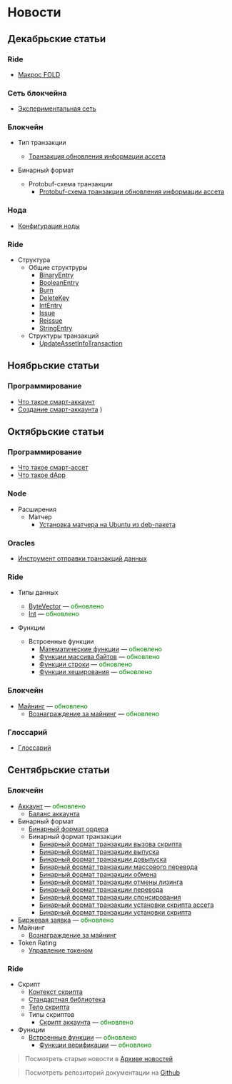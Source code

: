 # Новости

## Декабрьские статьи

### Ride

* [Макрос FOLD<N>](ride/fold-macro)

### Сеть блокчейна

* [Экспериментальная сеть](blockchain/blockchain-network/stage-network)

### Блокчейн

* Тип транзакции
  * [Транзакция обновления информации ассета](blockchain/transaction-type/update-asset-info-transaction)

* Бинарный формат
  * Protobuf-схема транзакции
    * [Protobuf-схема транзакции обновления информации ассета](blockchain/binary-format/transaction-protobuf-scheme/update-asset-info-transaction-protobuf-scheme)

### Нода

* [Конфигурация ноды](waves-node/node-configuration)

### Ride

* Структура
  * Общие структруры
    * [BinaryEntry](ride/structures/common-structures/binary-entry)
    * [BooleanEntry](ride/structures/common-structures/boolean-entry)
    * [Burn](ride/structures/common-structures/burn)
    * [DeleteKey](ride/structures/common-structures/delete-key)
    * [IntEntry](ride/structures/common-structures/int-entry)
    * [Issue](ride/structures/common-structures/issue)
    * [Reissue](ride/structures/common-structures/reissue)
    * [StringEntry](ride/structures/common-structures/string-entry)
  * Структуры транзакций
    * [UpdateAssetInfoTransaction](ride/structures/transaction-structures/update-asset-info-transaction)

## Ноябрьские статьи

### Программирование

* [Что такое смарт-аккаунт](smart-contracts/what-is-smart-account)
* [Создание смарт-аккаунта](smart-contracts/how-to-create-smart-account)
)

## Октябрьские статьи

### Программирование

* [Что такое смарт-ассет](smart-contracts/what-is-smart-asset)
* [Что такое dApp](smart-contracts/what-is-a-dapp)

### Node

* Расширения
  * Матчер
    * [Установка матчера на Ubuntu из deb-пакета](/ru/waves-node/extensions/matcher/matcher-install-ubuntu-deb)

### Oracles

* [Инструмент отправки транзакций данных](/ru/ecosystem/waves-oracles/data-transaction-tool)

### Ride

* Типы данных
  * [ByteVector](ride/data-types/byte-vector) — <span style="color:green">обновлено</span>
  * [Int](ride/data-types/int) — <span style="color:green">обновлено</span>

* Функции
  * Встроенные функции
    * [Математические функции](ride/functions/built-in-functions/math-functions) — <span style="color:green">обновлено</span>
    * [Функции массива байтов](ride/functions/built-in-functions/byte-array-functions) — <span style="color:green">обновлено</span>
    * [Функции строки](ride/functions/built-in-functions/string-functions) — <span style="color:green">обновлено</span>
    * [Функции хеширования](ride/functions/built-in-functions/hashing-functions) — <span style="color:green">обновлено</span>

### Блокчейн

* [Майнинг](blockchain/mining) — <span style="color:green">обновлено</span>
  * [Вознаграждение за майнинг](blockchain/mining/mining-reward) — <span style="color:green">обновлено</span>

### Глоссарий

* [Глоссарий](glossary/glossary)

## Сентябрьские статьи

### Блокчейн

* [Аккаунт](blockchain/account) — <span style="color:green">обновлено</span>
  * [Баланс аккаунта](blockchain/account/account-balance)
* Бинарный формат
  * [Бинарный формат ордера](blockchain/binary-format/order-binary-format)
  * Бинарный формат транзакции
    * [Бинарный формат транзакции вызова скрипта](blockchain/binary-format/transaction-binary-format/invoke-script-transaction-binary-format)
    * [Бинарный формат транзакции выпуска](blockchain/binary-format/transaction-binary-format/issue-transaction-binary-format)
    * [Бинарный формат транзакции довыпуска](blockchain/binary-format/transaction-binary-format/reissue-transaction-binary-format)
    * [Бинарный формат транзакции массового перевода](blockchain/binary-format/transaction-binary-format/mass-transfer-transaction-binary-format)
    * [Бинарный формат транзакции обмена](blockchain/binary-format/transaction-binary-format/exchange-transaction-binary-format)
    * [Бинарный формат транзакции отмены лизинга](blockchain/binary-format/transaction-binary-format/lease-cancel-transaction-binary-format)
    * [Бинарный формат транзакции перевода](blockchain/binary-format/transaction-binary-format/transfer-transaction-binary-format)
    * [Бинарный формат транзакции спонсирования](blockchain/binary-format/transaction-binary-format/sponsor-fee-transaction-binary-format)
    * [Бинарный формат транзакции установки скрипта ассета](blockchain/binary-format/transaction-binary-format/set-asset-script-transaction-binary-format)
    * [Бинарный формат транзакции установки скрипта](blockchain/binary-format/transaction-binary-format/set-script-transaction-binary-format)
* [Биржевая заявка](blockchain/order) — <span style="color:green">обновлено</span>
* Майнинг
  * [Вознаграждение за майнинг](/ru/blockchain/mining/mining-reward)
* Token Rating
  * [Управление токеном](waves-token-rating/token-management)

### Ride

* Скрипт
  * [Контекст скрипта](ride/script/script-context)
  * [Стандартная библиотека](ride/script/standard-library)
  * [Тело скрипта](ride/script/script-body)
  * Типы скриптов
    * [Скрипт аккаунта](ride/script/script-types/account-script) — <span style="color:green">обновлено</span>
* Функции
  * [Встроенные функции](ride/functions/built-in-functions) — <span style="color:green">обновлено</span>
    * [Функции верификации](ride/functions/built-in-functions/verification-functions) — <span style="color:green">обновлено</span>

> Посмотреть старые новости в [Aрхиве новостей](miscellaneous/news-archive)

> Посмотреть репозиторий документации на [Github](https://github.com/wavesplatform/waves-documentation)
